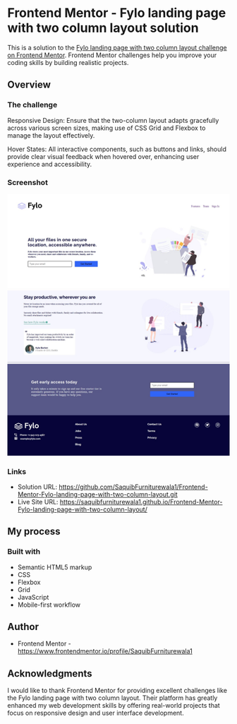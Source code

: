 # Frontend Mentor - Fylo landing page with two column layout solution

This is a solution to the [Fylo landing page with two column layout challenge on Frontend Mentor](https://www.frontendmentor.io/challenges/fylo-landing-page-with-two-column-layout-5ca5ef041e82137ec91a50f5). Frontend Mentor challenges help you improve your coding skills by building realistic projects. 
## Overview

### The challenge

Responsive Design: Ensure that the two-column layout adapts gracefully across various screen sizes, making use of CSS Grid and Flexbox to manage the layout effectively.

Hover States: All interactive components, such as buttons and links, should provide clear visual feedback when hovered over, enhancing user experience and accessibility.

### Screenshot

![](/images/screenshot1.jpg)
![](images/screenshot2.jpg)
![](images/screenshot3.jpg)

### Links

- Solution URL: https://github.com/SaquibFurniturewala1/Frontend-Mentor-Fylo-landing-page-with-two-column-layout.git
- Live Site URL:  https://saquibfurniturewala1.github.io/Frontend-Mentor-Fylo-landing-page-with-two-column-layout/

## My process

### Built with

- Semantic HTML5 markup
- CSS 
- Flexbox
- Grid
- JavaScript
- Mobile-first workflow

## Author

- Frontend Mentor - https://www.frontendmentor.io/profile/SaquibFurniturewala1


## Acknowledgments

I would like to thank Frontend Mentor for providing excellent challenges like the Fylo landing page with two column layout. Their platform has greatly enhanced my web development skills by offering real-world projects that focus on responsive design and user interface development. 
